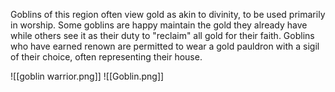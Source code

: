 Goblins of this region often view gold as akin to divinity, to be used primarily in worship. Some goblins are happy maintain the gold they already have while others see it as their duty to "reclaim" all gold for their faith. Goblins who have earned renown are permitted to wear a gold pauldron with a sigil of their choice, often representing their house. 

![[goblin warrior.png]] ![[Goblin.png]]